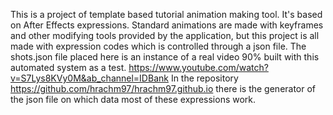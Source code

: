 This is a project of template based tutorial animation making tool. It's based on After Effects expressions. Standard animations are made with keyframes
and other modifying tools provided by the application, but this project is all made with expression codes which is controlled through a json file.
The shots.json file placed here is an instance of a real video 90% built with this automated system as a test.
https://www.youtube.com/watch?v=S7Lys8KVy0M&ab_channel=IDBank
 In the repository https://github.com/hrachm97/hrachm97.github.io there is the generator of the json file on which data most of these expressions work.
